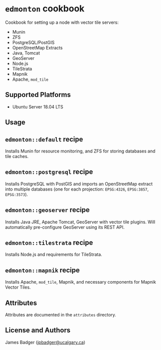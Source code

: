 # `edmonton` cookbook

Cookbook for setting up a node with vector tile servers:

* Munin
* ZFS
* PostgreSQL/PostGIS
* OpenStreetMap Extracts
* Java, Tomcat
* GeoServer
* Node.js
* TileStrata
* Mapnik
* Apache, `mod_tile`

## Supported Platforms

* Ubuntu Server 18.04 LTS

## Usage

## `edmonton::default` recipe

Installs Munin for resource monitoring, and ZFS for storing databases and tile caches.

## `edmonton::postgresql` recipe

Installs PostgreSQL with PostGIS and imports an OpenStreetMap extract into multiple databases (one for each projection: `EPSG:4326`, `EPSG:3857`, `EPSG:3573`).

## `edmonton::geoserver` recipe

Installs Java JRE, Apache Tomcat, GeoServer with vector tile plugins. Will automatically pre-configure GeoServer using its REST API.

## `edmonton::tilestrata` recipe

Installs Node.js and requirements for TileStrata.

## `edmonton::mapnik` recipe

Installs Apache, `mod_tile`, Mapnik, and necessary components for Mapnik Vector Tiles.

## Attributes

Attributes are documented in the `attributes` directory.

## License and Authors

James Badger (jpbadger@ucalgary.ca)
